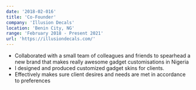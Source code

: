 ```yaml
---
date: '2018-02-016'
title: 'Co-Founder'
company: 'Illusion Decals'
location: 'Benin City, NG'
range: 'February 2018 - Present 2021'
url: 'https://illusiondecals.com/'
---
```


- Collaborated with a small team of colleagues and friends to spearhead a new brand that makes really awesome gadget customisations in Nigeria
- I designed and produced customized gadget skins for clients.
- Effectively makes sure client desires and needs are met in accordance to preferences
